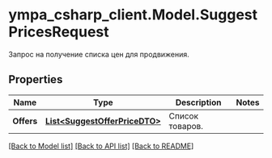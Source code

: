 # ympa_csharp_client.Model.SuggestPricesRequest
Запрос на получение списка цен для продвижения.

## Properties

Name | Type | Description | Notes
------------ | ------------- | ------------- | -------------
**Offers** | [**List&lt;SuggestOfferPriceDTO&gt;**](SuggestOfferPriceDTO.md) | Список товаров. | 

[[Back to Model list]](../README.md#documentation-for-models) [[Back to API list]](../README.md#documentation-for-api-endpoints) [[Back to README]](../README.md)


